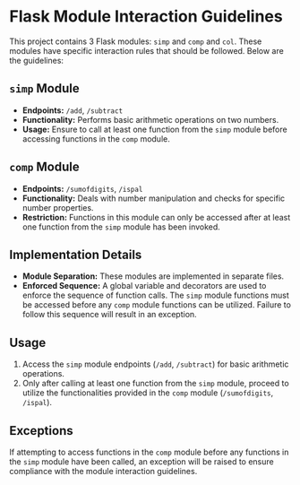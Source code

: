 # Flask Module Interaction Guidelines

This project contains 3 Flask modules: `simp` and `comp` and `col`. These modules have specific interaction rules that should be followed. Below are the guidelines:

## `simp` Module
- **Endpoints:** `/add`, `/subtract`
- **Functionality:** Performs basic arithmetic operations on two numbers.
- **Usage:** Ensure to call at least one function from the `simp` module before accessing functions in the `comp` module.

## `comp` Module
- **Endpoints:** `/sumofdigits`, `/ispal`
- **Functionality:** Deals with number manipulation and checks for specific number properties.
- **Restriction:** Functions in this module can only be accessed after at least one function from the `simp` module has been invoked.

## Implementation Details
- **Module Separation:** These modules are implemented in separate files.
- **Enforced Sequence:** A global variable and decorators are used to enforce the sequence of function calls. The `simp` module functions must be accessed before any `comp` module functions can be utilized. Failure to follow this sequence will result in an exception.

## Usage
1. Access the `simp` module endpoints (`/add`, `/subtract`) for basic arithmetic operations.
2. Only after calling at least one function from the `simp` module, proceed to utilize the functionalities provided in the `comp` module (`/sumofdigits`, `/ispal`).

## Exceptions
If attempting to access functions in the `comp` module before any functions in the `simp` module have been called, an exception will be raised to ensure compliance with the module interaction guidelines.

